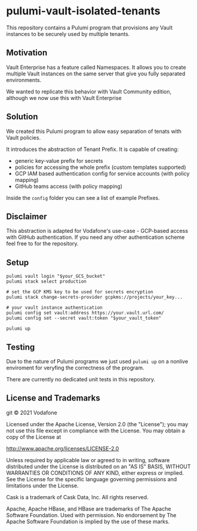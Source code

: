 # pulumi-vault-isolated-tenants 

This repository contains a Pulumi program that provisions any Vault instances to be securely used by multiple tenants.

## Motivation

Vault Enterprise has a feature called Namespaces. It allows you to create multiple Vault instances on the same server that give you fully separated environments.

We wanted to replicate this behavior with Vault Community edition, although we now use this with Vault Enterprise


## Solution

We created this Pulumi program to allow easy separation of tenats with Vault policies.

It introduces the abstraction of Tenant Prefix. It is capable of creating:
* generic key-value prefix for secrets
* policies for accessing the whole prefix (custom templates supported)
* GCP IAM based authentication config for service accounts (with policy mapping)
* GitHub teams access (with policy mapping)

Inside the `config` folder you can see a list of example Prefixes.

## Disclaimer

This abstraction is adapted for Vodafone's use-case - GCP-based access with GitHub authentication.
If you need any other authentication scheme feel free to for the repository.

## Setup

```
pulumi vault login "$your_GCS_bucket"
pulumi stack select production

# set the GCP KMS key to be used for secrets encryption
pulumi stack change-secrets-provider gcpkms://projects/your_key...

# your vault instance authentication
pulumi config set vault:address https://your.vault.url.com/
pulumi config set --secret vault:token "$your_vault_token"

pulumi up
```

## Testing

Due to the nature of Pulumi programs we just used `pulumi up` on a nonlive enviroment for veryfing the correctness of the program.

There are currently no dedicated unit tests in this repository.

## License and Trademarks

git © 2021 Vodafone

Licensed under the Apache License, Version 2.0 (the "License"); you may not use this file except
in compliance with the License. You may obtain a copy of the License at

http://www.apache.org/licenses/LICENSE-2.0

Unless required by applicable law or agreed to in writing, software distributed under the 
License is distributed on an "AS IS" BASIS, WITHOUT WARRANTIES OR CONDITIONS OF ANY KIND, 
either express or implied. See the License for the specific language governing permissions 
and limitations under the License.

Cask is a trademark of Cask Data, Inc. All rights reserved.

Apache, Apache HBase, and HBase are trademarks of The Apache Software Foundation. Used with
permission. No endorsement by The Apache Software Foundation is implied by the use of these marks.  

